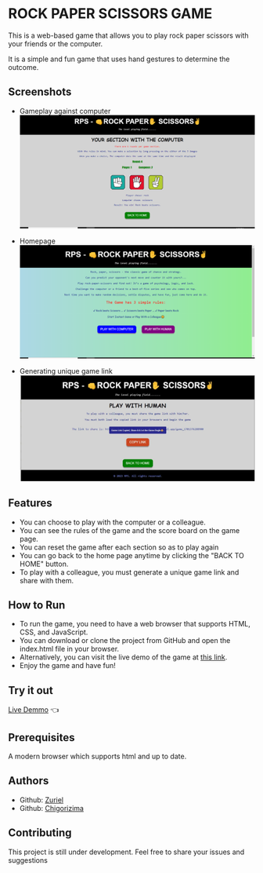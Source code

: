 # ROCK PAPER SCISSORS GAME

This is a web-based game that allows you to play rock paper scissors with your friends or the computer.

It is a simple and fun game that uses hand gestures to determine the outcome.

## Screenshots

- Gameplay against computer
![Screenshot of the game section against a computer](/assets/against_computer.PNG)

- Homepage
![Homepage](/assets/homepage.PNG)

- Generating unique game link
![gamelink](/assets/gameLink.jpeg)



## Features

- You can choose to play with the computer or a colleague.
- You can see the rules of the game and the score board on the game page.
- You can reset the game after each section so as to play again
- You can go back to the home page anytime by clicking the "BACK TO HOME" button.
- To play with a colleague, you must generate a unique game link and share with them.

## How to Run

- To run the game, you need to have a web browser that supports HTML, CSS, and JavaScript.
- You can download or clone the project from GitHub and open the index.html file in your browser.
- Alternatively, you can visit the live demo of the game at [this link](https://rps-zuriel0001s-projects.vercel.app/).
- Enjoy the game and have fun!

## Try it out

[Live Demmo](https://rps-zuriel0001s-projects.vercel.app/) 👈

## Prerequisites

A modern browser which supports html and up to date.

## Authors

- Github: [Zuriel](https://github.com/zuriel0001)
- Github: [Chigorizima](https://github.com/chigalab1)

## Contributing
This project is still under development. Feel free to share your issues and suggestions

